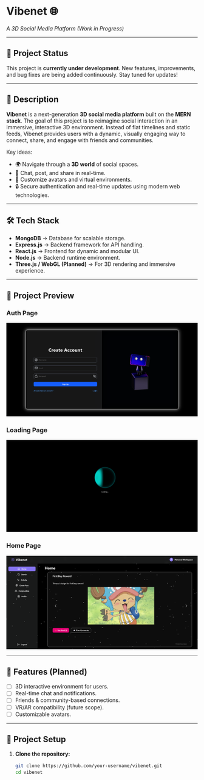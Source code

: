# Vibenet 🌐  
*A 3D Social Media Platform (Work in Progress)*  

---

## 🚧 Project Status  
This project is **currently under development**. New features, improvements, and bug fixes are being added continuously. Stay tuned for updates!  

---

## 📝 Description  
**Vibenet** is a next-generation **3D social media platform** built on the **MERN stack**. The goal of this project is to reimagine social interaction in an immersive, interactive 3D environment. Instead of flat timelines and static feeds, Vibenet provides users with a dynamic, visually engaging way to connect, share, and engage with friends and communities.  

Key ideas:  
- 🌍 Navigate through a **3D world** of social spaces.  
- 💬 Chat, post, and share in real-time.  
- 🎨 Customize avatars and virtual environments.  
- 🔒 Secure authentication and real-time updates using modern web technologies.  

---

## 🛠️ Tech Stack  
- **MongoDB** → Database for scalable storage.  
- **Express.js** → Backend framework for API handling.  
- **React.js** → Frontend for dynamic and modular UI.  
- **Node.js** → Backend runtime environment.  
- **Three.js / WebGL (Planned)** → For 3D rendering and immersive experience.  

---

## 📸 Project Preview  

### Auth Page
![Landing Page](./assets/Screenshot%202025-09-25%20134159.png)

### Loading Page 
![3D Social Space](./assets/Screenshot%202025-09-25%20134353.png)

### Home Page
![User Profile](./assets/Screenshot%202025-09-25%20135002.png)

---

## 🚀 Features (Planned)  
- [ ] 3D interactive environment for users.  
- [ ] Real-time chat and notifications.  
- [ ] Friends & community-based connections.  
- [ ] VR/AR compatibility (future scope).  
- [ ] Customizable avatars.  

---

## 📂 Project Setup  

1. **Clone the repository:**  
   ```bash
   git clone https://github.com/your-username/vibenet.git
   cd vibenet
